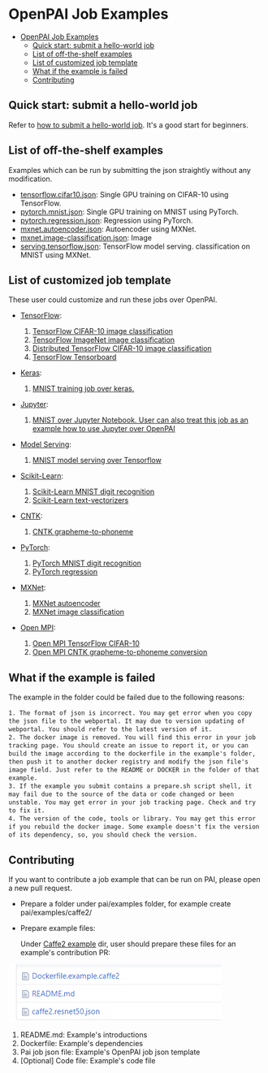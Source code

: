 # OpenPAI Job Examples

- [OpenPAI Job Examples](#openpai-job-examples) 
  - [Quick start: submit a hello-world job](#quick-start-submit-a-hello-world-job)
  - [List of off-the-shelf examples <a name="offtheshelf"></a>](#list-of-off-the-shelf-examples-a-name%22offtheshelf%22a)
  - [List of customized job template <a name="customize"></a>](#list-of-customized-job-template-a-name%22customize%22a)
  - [What if the example is failed <a name="debug"></a>](#what-if-the-example-is-failed-a-name%22debug%22a)
  - [Contributing](#contributing)

## Quick start: submit a hello-world job

Refer to [how to submit a hello-world job](../docs/user/training.md#submit-a-hello-world-job). It's a good start for beginners.

## List of off-the-shelf examples <a name="offtheshelf"></a>

Examples which can be run by submitting the json straightly without any modification.

- [tensorflow.cifar10.json](./tensorflow/tensorflow.cifar10.json): Single GPU training on CIFAR-10 using TensorFlow.
- [pytorch.mnist.json](./pytorch/pytorch.mnist.json): Single GPU training on MNIST using PyTorch.
- [pytorch.regression.json](./pytorch/pytorch.regression.json): Regression using PyTorch.
- [mxnet.autoencoder.json](./mxnet/mxnet.autoencoder.json): Autoencoder using MXNet.
- [mxnet.image-classification.json](./mxnet/mxnet.image-classification.json): Image 
- [serving.tensorflow.json](./serving/serving.tensorflow.json): TensorFlow model serving. classification on MNIST using MXNet.

## List of customized job template <a name="customize"></a>

These user could customize and run these jobs over OpenPAI.

- [TensorFlow](./tensorflow):
  
  1. [TensorFlow CIFAR-10 image classification](./tensorflow#tensorflow-cifar-10-image-classification)
  2. [TensorFlow ImageNet image classification](./tensorflow#tensorflow-imagenet-image-classification)
  3. [Distributed TensorFlow CIFAR-10 image classification](./tensorflow#distributed-tensorflow-cifar-10-image-classification)
  4. [TensorFlow Tensorboard](./tensorflow#tensorflow-tensorboard)

- [Keras](./keras):
  
  1. [MNIST training job over keras.](./keras/README.md)
- [Jupyter](./jupyter): 
  1. [MNIST over Jupyter Notebook. User can also treat this job as an example how to use Jupyter over OpenPAI](./jupyter/README.md)
- [Model Serving](./serving): 
  1. [MNIST model serving over Tensorflow](./serving/README.md)
- [Scikit-Learn](./scikit-learn): 
  1. [Scikit-Learn MNIST digit recognition](./scikit-learn/#scikit-learn-mnist-digit-recognition-example)
  2. [Scikit-Learn text-vectorizers](./scikit-learn/#scikit-learn-text-vectorizers-example)
- [CNTK](./cntk): 
  1. [CNTK grapheme-to-phoneme](./cntk/README.md)
- [PyTorch](./pytorch): 
  1. [PyTorch MNIST digit recognition](./pytorch/#pytorch-mnist-digit-recognition-examples)
  2. [PyTorch regression](./pytorch/#pytorch-regression-examples)
- [MXNet](./mxnet): 
  1. [MXNet autoencoder](./mxnet#mxnet-autoencoder-examples)
  2. [MXNet image classification](./mxnet#mxnet-image-classification-examples)
- [Open MPI](./mpi): 
  1. [Open MPI TensorFlow CIFAR-10](./mpi#open-mpi-tensorflow-cifar-10-example)
  2. [Open MPI CNTK grapheme-to-phoneme conversion](./mpi#open-mpi-cntk-grapheme-to-phoneme-conversion-example)

## What if the example is failed <a name="debug"></a>

The example in the folder could be failed due to the following reasons:

    1. The format of json is incorrect. You may get error when you copy the json file to the webportal. It may due to version updating of webportal. You should refer to the latest version of it.
    2. The docker image is removed. You will find this error in your job tracking page. You should create an issue to report it, or you can build the image according to the dockerfile in the example's folder, then push it to another docker registry and modify the json file's image field. Just refer to the README or DOCKER in the folder of that example.
    3. If the example you submit contains a prepare.sh script shell, it may fail due to the source of the data or code changed or been unstable. You may get error in your job tracking page. Check and try to fix it.
    4. The version of the code, tools or library. You may get this error if you rebuild the docker image. Some example doesn't fix the version of its dependency, so, you should check the version.
    

## Contributing

If you want to contribute a job example that can be run on PAI, please open a new pull request.

- Prepare a folder under pai/examples folder, for example create pai/examples/caffe2/

- Prepare example files:
  
  Under [Caffe2 example](./caffe2) dir, user should prepare these files for an example's contribution PR:

![PAI_caffe2_dir](./images/PAI_caffe2_dir.png)

1. README.md: Example's introductions
2. Dockerfile: Example's dependencies
3. Pai job json file: Example's OpenPAI job json template
4. [Optional] Code file: Example's code file